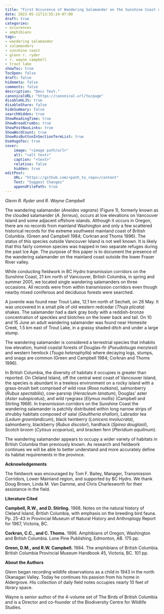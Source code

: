 ```yaml
---
title: "First Occurence of Wandering Salamander on the Sunshine Coast of British Columbia"
date: 2023-05-11T13:55:24-07:00
draft: true
categories:
- occurences
- amphibians
tags:
- wandering salamander
- salamanders
- sunshine coast
- glenn r. ryder
- r. wayne campbell
- trout lake
showToc: true
TocOpen: false
draft: false
hidemeta: false
comments: false
description: "Desc Text."
canonicalURL: "https://canonical.url/to/page"
disableHLJS: true 
disableShare: false
hideSummary: false
searchHidden: true
ShowReadingTime: true
ShowBreadCrumbs: true
ShowPostNavLinks: true
ShowWordCount: true
ShowRssButtonInSectionTermList: true
UseHugoToc: true
cover:
    image: "<image path/url>" 
    alt: "<alt text>" 
    caption: "<text>" 
    relative: false
    hidden: true
editPost:
    URL: "https://github.com/<path_to_repo>/content"
    Text: "Suggest Changes" 
    appendFilePath: true 
---
```


*Glenn R. Ryder and R. Wayne Campbell*

The wandering salamander (*Aneides vagrans*) (Figure 1), formerly known as the clouded salamander (*A. ferreus*), occurs at low elevations on Vancouver Island and some adjacent offshore islands. Although it occurs in Oregon, there are no records from mainland Washington and only a few scattered historical records for the extreme southwest mainland coast of British Columbia. (Green and Campbell 1984; Corkran and Thoms 1996). The status of this species outside Vancouver Island is not well known. It is likely that this fairly common species was trapped in two separate refuges during the past Ice Age. The purpose of this paper is to document the presence of the wandering salamander on the mainland coast outside the lower Fraser River valley. 

While conducting fieldwork in BC Hydro transmission corridors on the Sunshine Coast, 21 km north of Vancouver, British Columbia, in spring and summer 2001, we located single wandering salamanders on three occasions. All records were from within transmission corridors even though nearby mixed coniferous and deciduous forests were searched. 

A juvenile was found near Trout Lake, 12.1 km north of Sechelt, on 26 May. It was uncovered in a small pile of old western redcedar (*Thuja plicata*) shakes. The salamander had a dark gray body with a reddish-bronze concentration of speckles and blotches on the lower back and tail. On 10 and 15 June an adult wandering salamander was found near Homesite Creek, 1.5 km east of Trout Lake, in a grassy shaded ditch and under a large stump.

The wandering salamander is considered a terrestrial species that inhabits low elevation, humid coastal forests of Douglas-fir (*Pseudotsuga menziesii*) and western hemlock (*Tsuga heterophylla*) where decaying logs, stumps, and snags are common (Green and Campbell 1984; Corkran and Thoms 1996).

In British Columbia, the diversity of habitats it occupies is greater than reported. On Cleland Island, off the central west coast of Vancouver Island, the species is abundant in a treeless environment on a rocky island with a grass-brush belt comprised of wild rose (*Rosa nutkana*), salmonberry (*Rubus spectabilis*), cow-parsnip (*Heracleum lanatum*), Douglas’ aster (*Aster subspicatus*), and wild ryegrass (*Elymus mollis*) (Campbell and Stirling 1968). In transmission corridors on the Sunshine Coast the wandering salamander is patchily distributed within long narrow strips of shrubby habitats composed of salal (*Gaultheria shallon*), Labrador tea (*Ledum groenlandicum*), black twinberry (*Lonicera involucrata*), salmonberry, blackberry (*Rubus discolor*), hardhack (*Spirea douglasii*), Scotch broom (*Cytisus scoparius*), and bracken fern (*Pteridium aquilinum*).

The wandering salamander appears to occupy a wider variety of habitats in British Columbia than previously known. As research and fieldwork continues we will be able to better understand and more accurately define its habitat requirements in the province.

**Acknowledgements**

The fieldwork was encouraged by Tom F. Bailey, Manager, Transmission Corridors, Lower Mainland region, and supported by BC Hydro. We thank Doug Brown, Linda M. Van Damme, and Chris Charlesworth for their assistance in the field. 

**Literature Cited** 

**Campbell, R.W., and D. Stirling.** 1968. Notes on the natural history of Cleland Island, British Columbia, with emphasis on the breeding bird fauna. Pp. 25-43 in Provincial Museum of Natural History and Anthroplogy Report for 1967, Victoria, BC.

**Corkran, C.C., and C. Thoms.** 1996. Amphibians of Oregon, Washington and British Columbia. Lone Pine Publishing, Edmonton, AB. 175 pp.

**Green, D.M., and R.W. Campbell.** 1984. The amphibians of British Columbia. British Columbia Provincial Museum Handbook 45, Victoria, BC. 101 pp.

**About the Authors**

Glenn began recording wildlife observations as a child in 1943 in the north Okanagan Valley. Today he continues his passion from his home in Aldergrove. His collection of daily field notes occupies nearly 10 feet of library space.

Wayne is senior author of the 4-volume set of The Birds of British Columbia and is a Director and co-founder of the Biodiversity Centre for Wildlife Studies.